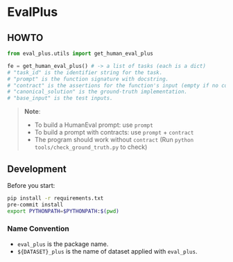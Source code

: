# EvalPlus

## HOWTO

```python
from eval_plus.utils import get_human_eval_plus

fe = get_human_eval_plus() # -> a list of tasks (each is a dict)
# "task_id" is the identifier string for the task.
# "prompt" is the function signature with docstring.
# "contract" is the assertions for the function's input (empty if no constraints).
# "canonical_solution" is the ground-truth implementation.
# "base_input" is the test inputs.
```

> **Note**:
> + To build a HumanEval prompt: use `prompt`
> + To build a prompt with contracts: use `prompt` + `contract`
> + The program should work without `contract` (Run `python tools/check_ground_truth.py` to check)

## Development

Before you start:

```bash
pip install -r requirements.txt
pre-commit install
export PYTHONPATH=$PYTHONPATH:$(pwd)
```

### Name Convention

- `eval_plus` is the package name.
- `${DATASET}_plus` is the name of dataset applied with `eval_plus`.
